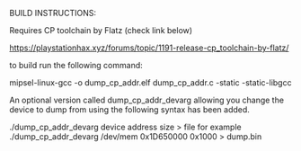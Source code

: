 BUILD INSTRUCTIONS: 

Requires CP toolchain by Flatz (check link below) 

https://playstationhax.xyz/forums/topic/1191-release-cp_toolchain-by-flatz/

to build run the following command: 

mipsel-linux-gcc -o dump_cp_addr.elf dump_cp_addr.c -static -static-libgcc

An optional version called dump_cp_addr_devarg allowing you change the device to dump from using the following syntax has been added.

./dump_cp_addr_devarg device address size > file
for example ./dump_cp_addr_devarg /dev/mem 0x1D650000 0x1000 > dump.bin


